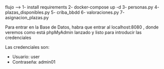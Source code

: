 flujo --> 
1- install requirements
2- docker-compose up -d
3- personas.py
4- plazas_disponibles.py
5- criba_bbdd
6- valoraciones.py
7- asignacion_plazas.py


Para entrar en la Base de Datos, habra que entrar al localhost:8080 , donde veremos como está phpMyAdmin lanzado y listo para introducir las credenciales

Las credenciales son:
- Usuario: user
- Contraseña: admin01